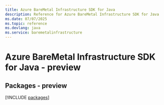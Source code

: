 ```yaml
---
title: Azure BareMetal Infrastructure SDK for Java
description: Reference for Azure BareMetal Infrastructure SDK for Java
ms.date: 07/07/2025
ms.topic: reference
ms.devlang: java
ms.service: baremetalinfrastructure
---
```

# Azure BareMetal Infrastructure SDK for Java - preview
## Packages - preview
[!INCLUDE [packages](baremetal-infrastructure-index.md)]